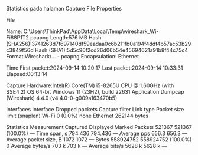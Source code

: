 Statistics pada halaman Capture File Properties

File

Name:
C:\Users\ThinkPad\AppData\Local\Temp\wireshark_Wi-Fi88P1T2.pcapng
Length:576 MB
Hash (SHA256):3741263d7f697140df59eadaa0c6b211fb0a194f4ddf4b57ac53b29c3849f56d
Hash (SHA1):5d5c96f2cd26d06b54e45694621a91b8f44c75c4
Format:Wireshark/... - pcapng
Encapsulation:
Ethernet

Time
First packet:2024-09-14 10:20:17
Last packet:2024-09-14 10:33:31
Elapsed:00:13:14

Capture
Hardware:Intel(R) Core(TM) i5-8265U CPU @ 1.60GHz (with SSE4.2)
OS:64-bit Windows 11 (23H2), build 22631
Application:Dumpcap (Wireshark) 4.4.0 (v4.4.0-0-g009a163470b5)

Interfaces
Interface
Dropped packets
Capture filter
Link type
Packet size limit (snaplen)
Wi-Fi
0 (0.0%)
none
Ethernet
262144 bytes

Statistics
Measurement
Captured
Displayed
Marked
Packets
521367
521367 (100.0%)
—
Time span, s
794.436
794.436
—
Average pps
656.3
656.3
—
Average packet size, B
1072
1072
—
Bytes
558924752
558924752 (100.0%)
0
Average bytes/s
703 k
703 k
—
Average bits/s
5628 k
5628 k
—
